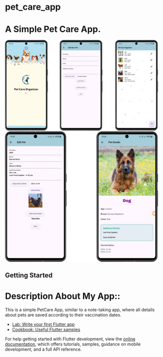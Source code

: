 # pet_care_app

# **A Simple Pet Care App.**

![screenshot](assets/images/ss_pet.png)
![screenshot](assets/images/ss_pet2.png)

## Getting Started

# **Description About My App::**

This is a simple PetCare App, similar to a note-taking app,
where all details about pets are saved according to their vaccination dates.
- [Lab: Write your first Flutter app](https://docs.flutter.dev/get-started/codelab)
- [Cookbook: Useful Flutter samples](https://docs.flutter.dev/cookbook)

For help getting started with Flutter development, view the
[online documentation](https://docs.flutter.dev/), which offers tutorials,
samples, guidance on mobile development, and a full API reference.
